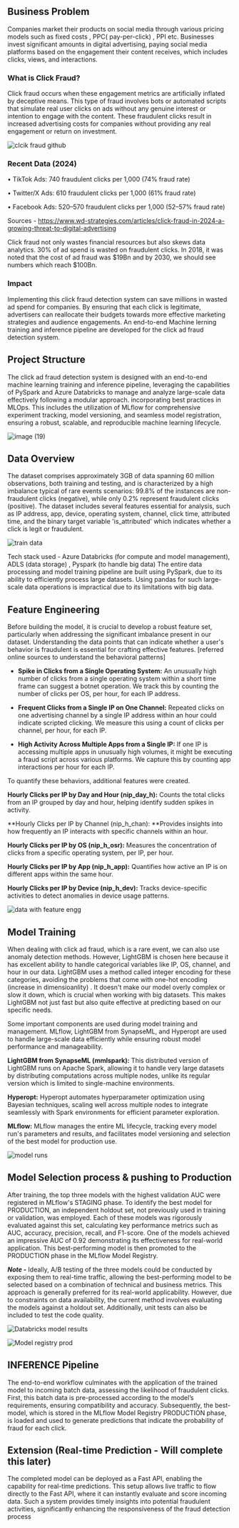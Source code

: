 ## Business Problem

Companies market their products on social media through various pricing models such as fixed costs , PPC( pay-per-click) , PPI etc. Businesses invest significant amounts in digital advertising, paying social media platforms based on the engagement their content receives, which includes clicks, views, and interactions.

### What is Click Fraud?

Click fraud occurs when these engagement metrics are artificially inflated by deceptive means. This type of fraud involves bots or automated scripts that simulate real user clicks on ads without any genuine interest or intention to engage with the content. These fraudulent clicks result in increased advertising costs for companies without providing any real engagement or return on investment.


![clcik fraud github](https://github.com/user-attachments/assets/a2e2d949-f7f1-49d2-bab6-0fe3ec9e62f7)


### Recent Data (2024)

•	TikTok Ads: 740 fraudulent clicks per 1,000 (74% fraud rate)

•	Twitter/X Ads: 610 fraudulent clicks per 1,000 (61% fraud rate)

•	Facebook Ads: 520–570 fraudulent clicks per 1,000 (52–57% fraud rate)

Sources - https://www.wd-strategies.com/articles/click-fraud-in-2024-a-growing-threat-to-digital-advertising

Click fraud not only wastes financial resources but also skews data analytics. 30% of ad spend is wasted on fraudulent clicks. In 2018, it was noted that the cost of ad fraud was $19Bn and by 2030, we should see numbers which reach $100Bn. 

### Impact

Implementing this click fraud detection system can save millions in wasted ad spend for companies. By ensuring that each click is legitimate, advertisers can reallocate their budgets towards more effective marketing strategies and audience engagements.
An end-to-end Machine lerning training and inference pipeline are developed for the click ad fraud detection system. 

## Project Structure

The click ad fraud detection system is designed with an end-to-end machine learning training and inference pipeline,  leveraging the capabilities of PySpark and Azure Databricks to manage and analyze large-scale data effectively following a modular approach. incorporating best practices in MLOps. This includes the utilization of MLflow for comprehensive experiment tracking, model versioning, and seamless model registration, ensuring a robust, scalable, and reproducible machine learning lifecycle.


![image (19)](https://github.com/user-attachments/assets/7f567d30-788d-4f9e-ba5c-6e78bd329fd3)


## Data Overview

The dataset comprises approximately 3GB of data spanning 60 million observations, both training and testing, and is characterized by a high imbalance typical of rare events scenarios: 99.8% of the instances are non-fraudulent clicks (negative), while only 0.2% represent fraudulent clicks (positive). The dataset includes several features essential for analysis, such as IP address, app, device, operating system, channel, click time, attributed time, and the binary target variable 'is_attributed' which indicates whether a click is legit or fraudulent.


![train data](https://github.com/user-attachments/assets/24cc625f-624c-40a1-ad7d-ee123cae513a)


Tech stack used - Azure Databricks (for compute and model management), ADLS (data storage) , Pyspark (to handle big data)
The entire data processing and model training pipeline are built using PySpark, due to its ability to efficiently process large datasets. Using pandas for such large-scale data operations is impractical due to its limitations with big data.



## Feature Engineering

Before building the model, it is crucial to develop a robust feature set, particularly when addressing the significant imbalance present in our dataset. Understanding the data points that can indicate whether a user's behavior is fraudulent is essential for crafting effective features. [referred  online sources to understand the behavioral patterns] 

- **Spike in Clicks from a Single Operating System:** An unusually high number of clicks from a single operating system within a short time frame can suggest a botnet operation. We track this by counting the number of clicks per OS, per hour, for each IP address.

- **Frequent Clicks from a Single IP on One Channel:** Repeated clicks on one advertising channel by a single IP address within an hour could indicate scripted clicking. We measure this using a count of clicks per channel, per hour, for each IP.

- **High Activity Across Multiple Apps from a Single IP:** If one IP is accessing multiple apps in unusually high volumes, it might be executing a fraud script across various platforms. We capture this by counting app interactions per hour for each IP.

To quantify these behaviors, additional features were created.

**Hourly Clicks per IP by Day and Hour (nip_day_h):** Counts the total clicks from an IP grouped by day and hour, helping identify sudden spikes in activity.

**Hourly Clicks per IP by Channel (nip_h_chan): **Provides insights into how frequently an IP interacts with specific channels within an hour.

**Hourly Clicks per IP by OS (nip_h_osr):** Measures the concentration of clicks from a specific operating system, per IP, per hour.

**Hourly Clicks per IP by App (nip_h_app):** Quantifies how active an IP is on different apps within the same hour.

**Hourly Clicks per IP by Device (nip_h_dev):** Tracks device-specific activities to detect anomalies in device usage patterns.


![data with feature engg](https://github.com/user-attachments/assets/5ed2b1a4-0d77-437a-a0b0-a7a4aad44a1f)


## Model Training 

When dealing with click ad fraud, which is a rare event, we can also use anomaly detection methods. However,  LightGBM is chosen here because it has excellent ability to handle categorical variables like IP, OS, channel, and hour in our data. LightGBM uses a method called integer encoding for these categories, avoiding the problems that come with one-hot encoding (increase in dimensioanlity) . It doesn't make our model overly complex or slow it down, which is crucial when working with big datasets. This makes LightGBM not just fast but also quite effective at predicting based on our specific needs.

Some important components are used during  model training and management.
MLflow, LightGBM from SynapseML, and Hyperopt are used to handle large-scale data efficiently while ensuring robust model performance and manageability.  

**LightGBM from SynapseML (mmlspark):** This distributed version of LightGBM runs on Apache Spark, allowing it to handle very large datasets by distributing computations across multiple nodes, unlike its regular version which is limited to single-machine environments.

**Hyperopt:** Hyperopt automates hyperparameter optimization using Bayesian techniques, scaling well across multiple nodes to integrate seamlessly with Spark environments for efficient parameter exploration.

**MLflow:** MLflow manages the entire ML lifecycle, tracking every model run's parameters and results, and facilitates model versioning and selection of the best model for production use.


![model runs](https://github.com/user-attachments/assets/521abda1-ef87-4ffc-90db-eac6c693aa3d)


## Model Selection process & pushing to Production

After training, the top three models with the highest validation AUC were registered in MLflow's STAGING phase. To identify the best model for PRODUCTION, an independent holdout set, not previously used in training or validation, was employed. Each of these models was rigorously evaluated against this set, calculating key performance metrics such as AUC, accuracy, precision, recall, and F1-score. One of the models achieved an impressive AUC of 0.92 demonstrating its effectiveness for real-world application. This best-performing model is then promoted to the PRODUCTION phase in the MLflow Model Registry.

**_Note -_** Ideally, A/B testing of the three models could be conducted by exposing them to real-time traffic, allowing the best-performing model to be selected based on a combination of technical and business metrics. This approach is generally preferred for its real-world applicability. However, due to constraints on data availability, the current method involves evaluating the models against a holdout set. Additionally, unit tests can also be included to test the code quality.

![Databricks model results](https://github.com/user-attachments/assets/41512d27-3032-42dc-9563-0c31fa7bded5)


![Model registry prod](https://github.com/user-attachments/assets/71790f37-738e-4271-9e3c-0777e7bcdcc8)


## INFERENCE Pipeline

The end-to-end workflow culminates with the application of the trained model to incoming batch data, assessing the likelihood of fraudulent clicks. First, this batch data is pre-processed according to the model’s requirements, ensuring compatibility and accuracy. Subsequently, the best-model, which is stored in the MLflow Model Registry PRODUCTION phase, is loaded and used to generate predictions that indicate the probability of fraud for each click.

## Extension (Real-time Prediction - Will complete this later)
The completed model can be deployed as a Fast API, enabling the capability for real-time predictions. This setup allows live traffic to flow directly to the Fast API, where it can instantly evaluate and score incoming data. Such a system provides timely insights into potential fraudulent activities, significantly enhancing the responsiveness of the fraud detection process




